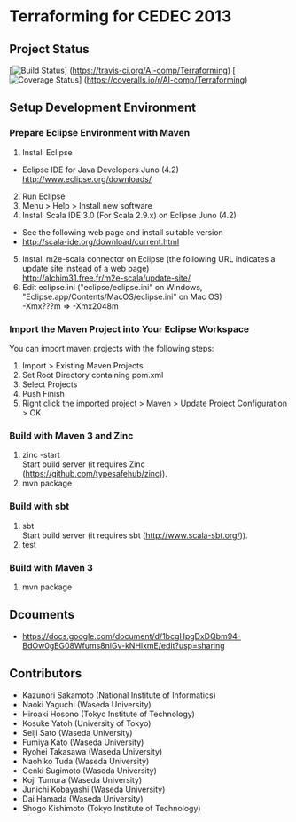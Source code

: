 Terraforming for CEDEC 2013
========================

## Project Status
[![Build Status](https://api.travis-ci.org/AI-comp/Terraforming.png?branch=master)]
(https://travis-ci.org/AI-comp/Terraforming)
[![Coverage Status](https://coveralls.io/repos/AI-comp/Terraforming/badge.png?branch=master)]
(https://coveralls.io/r/AI-comp/Terraforming)

## Setup Development Environment

### Prepare Eclipse Environment with Maven
1. Install Eclipse
  * Eclipse IDE for Java Developers Juno (4.2)  
http://www.eclipse.org/downloads/
2. Run Eclipse
3. Menu > Help > Install new software
4. Install Scala IDE 3.0 (For Scala 2.9.x) on Eclipse Juno (4.2)  
  * See the following web page and install suitable version
  * http://scala-ide.org/download/current.html
5. Install m2e-scala connector on Eclipse (the following URL indicates a update site instead of a web page)  
http://alchim31.free.fr/m2e-scala/update-site/
6. Edit eclipse.ini ("eclipse/eclipse.ini" on Windows, "Eclipse.app/Contents/MacOS/eclipse.ini" on Mac OS)  
-Xmx???m => -Xmx2048m

### Import the Maven Project into Your Eclipse Workspace
You can import maven projects with the following steps:

1. Import > Existing Maven Projects
2. Set Root Directory containing pom.xml
3. Select Projects
4. Push Finish
5. Right click the imported project > Maven > Update Project Configuration > OK

### Build with Maven 3 and Zinc
1. zinc -start  
Start build server (it requires Zinc (https://github.com/typesafehub/zinc)).
1. mvn package

### Build with sbt
1. sbt  
Start build server (it requires sbt (http://www.scala-sbt.org/)).
2. test

### Build with Maven 3
1. mvn package

## Dcouments
* https://docs.google.com/document/d/1bcgHpgDxDQbm94-BdOw0gEG08Wfums8nlGv-kNHlxmE/edit?usp=sharing

## Contributors
- Kazunori Sakamoto (National Institute of Informatics)
- Naoki Yaguchi (Waseda University)
- Hiroaki Hosono (Tokyo Institute of Technology)
- Kosuke Yatoh (University of Tokyo)
- Seiji Sato (Waseda University)
- Fumiya Kato (Waseda University)
- Ryohei Takasawa (Waseda University)
- Naohiko Tuda (Waseda University)
- Genki Sugimoto (Waseda University)
- Koji Tumura (Waseda University)
- Junichi Kobayashi (Waseda University)
- Dai Hamada (Waseda University)
- Shogo Kishimoto (Tokyo Institute of Technology)
